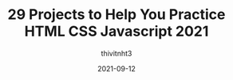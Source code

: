 ---
author: thivitnht3
date: 2021-09-12
publisher: thepracticaldev
tags:
  - html
  - css
  - javascript
target_url: https://dev.to/haycuoilennao19/29-projects-to-help-you-practice-html-css-javascript-2021-1j88
title: 29 Projects to Help You Practice HTML CSS Javascript 2021
---